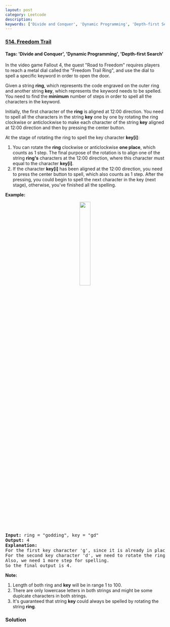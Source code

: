 ```yaml
---
layout: post
category: Leetcode
description: 
keywords: ['Divide and Conquer', 'Dynamic Programming', 'Depth-first Search', 'Leetcode', 'Hard']
---
```

### [514. Freedom Trail](https://leetcode.com/problems/freedom-trail)

#### Tags: 'Divide and Conquer', 'Dynamic Programming', 'Depth-first Search'

<div class="content__u3I1 question-content__JfgR"><div><p>In the video game Fallout 4, the quest "Road to Freedom" requires players to reach a metal dial called the "Freedom Trail Ring", and use the dial to spell a specific keyword in order to open the door.</p>
<p>Given a string <b>ring</b>, which represents the code engraved on the outer ring and another string <b>key</b>, which represents the keyword needs to be spelled. You need to find the <b>minimum</b> number of steps in order to spell all the characters in the keyword.</p>
<p>Initially, the first character of the <b>ring</b> is aligned at 12:00 direction. You need to spell all the characters in the string <b>key</b> one by one by rotating the ring clockwise or anticlockwise to make each character of the string <b>key</b> aligned at 12:00 direction and then by pressing the center button.</p>
<p>At the stage of rotating the ring to spell the key character <b>key[i]</b>:</p>
<ol>
<li>You can rotate the <b>ring</b> clockwise or anticlockwise <b>one place</b>, which counts as 1 step. The final purpose of the rotation is to align one of the string <b>ring's</b> characters at the 12:00 direction, where this character must equal to the character <b>key[i]</b>.</li>
<li>If the character <b>key[i]</b> has been aligned at the 12:00 direction, you need to press the center button to spell, which also counts as 1 step. After the pressing, you could begin to spell the next character in the key (next stage), otherwise, you've finished all the spelling.</li>
</ol>
<p><b>Example:</b></p>
<center><img src="https://assets.leetcode.com/uploads/2018/10/22/ring.jpg" style="width: 26%;"/></center>
 

<pre><b>Input:</b> ring = "godding", key = "gd"
<b>Output:</b> 4
<b>Explanation:</b>
For the first key character 'g', since it is already in place, we just need 1 step to spell this character. 
For the second key character 'd', we need to rotate the ring "godding" anticlockwise by two steps to make it become "ddinggo".
Also, we need 1 more step for spelling.
So the final output is 4.
</pre>
<p><b>Note:</b></p>
<ol>
<li>Length of both ring and <b>key</b> will be in range 1 to 100.</li>
<li>There are only lowercase letters in both strings and might be some duplcate characters in both strings.</li>
<li>It's guaranteed that string <b>key</b> could always be spelled by rotating the string <b>ring</b>.</li>
</ol>
</div></div>

### Solution
